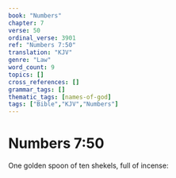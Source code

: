```yaml
---
book: "Numbers"
chapter: 7
verse: 50
ordinal_verse: 3901
ref: "Numbers 7:50"
translation: "KJV"
genre: "Law"
word_count: 9
topics: []
cross_references: []
grammar_tags: []
thematic_tags: [names-of-god]
tags: ["Bible","KJV","Numbers"]
---
```


# Numbers 7:50

One golden spoon of ten shekels, full of incense:
